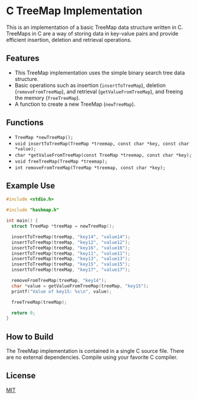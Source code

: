 # C TreeMap Implementation

This is an implementation of a basic TreeMap data structure written in C. TreeMaps in C are a way of storing data in
key-value pairs and provide efficient insertion, deletion and retrieval operations.

## Features

- This TreeMap implementation uses the simple binary search tree data structure.
- Basic operations such as insertion (`insertToTreeMap`), deletion (`removeFromTreeMap`), and
  retrieval (`getValueFromTreeMap`), and freeing the memory (`freeTreeMap`).
- A function to create a new TreeMap (`newTreeMap`).

## Functions

- `TreeMap *newTreeMap();`
- `void insertToTreeMap(TreeMap *treemap, const char *key, const char *value);`
- `char *getValueFromTreeMap(const TreeMap *treemap, const char *key);`
- `void freeTreeMap(TreeMap *treemap);`
- `int removeFromTreeMap(TreeMap *treemap, const char *key);`

## Example Use

```C
#include <stdio.h>

#include "hashmap.h"

int main() {
  struct TreeMap *treeMap = newTreeMap();

  insertToTreeMap(treeMap, "key14", "value14");
  insertToTreeMap(treeMap, "key12", "value12");
  insertToTreeMap(treeMap, "key16", "value16");
  insertToTreeMap(treeMap, "key11", "value11");
  insertToTreeMap(treeMap, "key13", "value13");
  insertToTreeMap(treeMap, "key15", "value15");
  insertToTreeMap(treeMap, "key17", "value17");

  removeFromTreeMap(treeMap, "key14");
  char *value = getValueFromTreeMap(treeMap, "key15");
  printf("Value of key15: %s\n", value);

  freeTreeMap(treeMap);

  return 0;
}
```

## How to Build

The TreeMap implementation is contained in a single C source file. There are no external dependencies. Compile using
your favorite C compiler.

## License

[MIT](https://choosealicense.com/licenses/mit/)
